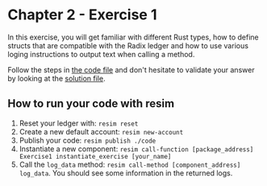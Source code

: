 # Chapter 2 - Exercise 1
In this exercise, you will get familiar with different Rust types, how to define structs that are compatible with the Radix ledger and how to use various loging instructions to output text when calling a method.

Follow the steps in [the code file](code/src/lib.rs) and don't hesitate to validate your answer by looking at the [solution file](solution/src/lib.rs).

## How to run your code with resim
1. Reset your ledger with: `resim reset`
1. Create a new default account: `resim new-account`
1. Publish your code: `resim publish ./code`
1. Instantiate a new component: `resim call-function [package_address] Exercise1 instantiate_exercise [your_name]`
1. Call the `log_data` method: `resim call-method [component_address] log_data`. You should see some information in the returned logs.